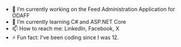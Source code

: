 - 🔭 I’m currently working on the Feed Administration Application for ODAFF
- 🌱 I’m currently learning C# and ASP.NET Core
- 📫 How to reach me: LinkedIn, Facebook, X
- ⚡ Fun fact: I've been coding since I was 12.
